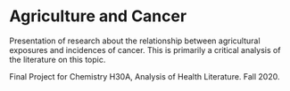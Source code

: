 # Agriculture and Cancer

Presentation of research about the relationship between agricultural exposures and incidences of cancer.
This is primarily a critical analysis of the literature on this topic.


Final Project for Chemistry H30A, Analysis of Health Literature. Fall 2020.
